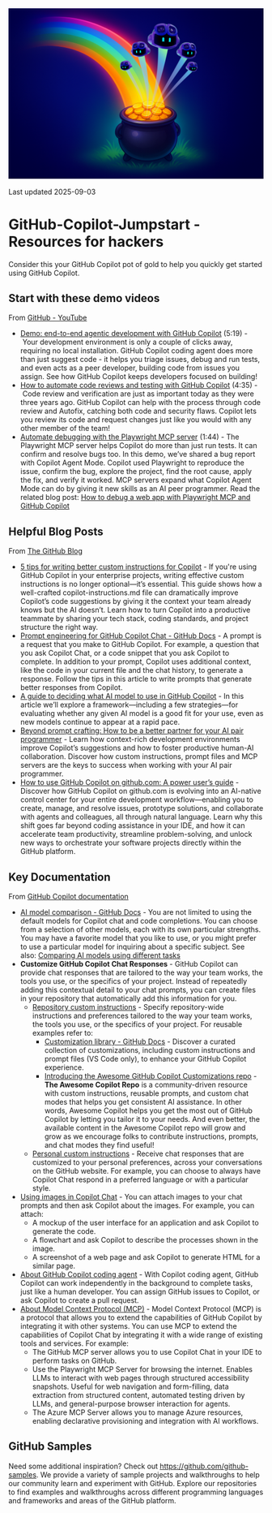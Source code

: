 <img src="images/GitHub%20Copilot%20Pot%20of%20Gold.png" alt="GitHub Copilot Pot of Gold" width="600"/>

Last updated 2025-09-03

# GitHub-Copilot-Jumpstart - Resources for hackers
Consider this your GitHub Copilot pot of gold to help you quickly get started using GitHub Copilot.

## Start with these demo videos

From [GitHub - YouTube](https://www.youtube.com/@GitHub/videos)  
+ [Demo: end-to-end agentic development with GitHub Copilot](https://www.youtube.com/watch?v=onVn-lnHZ9s) (5:19) - Your development environment is only a couple of clicks away, requiring no local installation. GitHub Copilot coding agent does more than just suggest code - it helps you triage issues, debug and run tests, and even acts as a peer developer, building code from issues you assign. See how GitHub Copilot keeps developers focused on building!
+ [How to automate code reviews and testing with GitHub Copilot](https://www.youtube.com/watch?v=HDEGFNAUkX8) (4:35) - Code review and verification are just as important today as they were three years ago. GitHub Copilot can help with the process through code review and Autofix, catching both code and security flaws. Copilot lets you review its code and request changes just like you would with any other member of the team!
+ [Automate debugging with the Playwright MCP server](https://www.youtube.com/watch?v=Sh9D3lQs3A8) (1:44) - The Playwright MCP server helps Copilot do more than just run tests. It can confirm and resolve bugs too. In this demo, we’ve shared a bug report with Copilot Agent Mode. Copilot used Playwright to reproduce the issue, confirm the bug, explore the project, find the root cause, apply the fix, and verify it worked. MCP servers expand what Copilot Agent Mode can do by giving it new skills as an AI peer programmer. Read the related blog post: [How to debug a web app with Playwright MCP and GitHub Copilot](https://github.blog/ai-and-ml/github-copilot/how-to-debug-a-web-app-with-playwright-mcp-and-github-copilot/)

## Helpful Blog Posts 

From [The GitHub Blog](https://github.blog/)
+ [5 tips for writing better custom instructions for Copilot](https://github.blog/ai-and-ml/github-copilot/5-tips-for-writing-better-custom-instructions-for-copilot/) - If you're using GitHub Copilot in your enterprise projects, writing effective custom instructions is no longer optional—it’s essential. This guide shows how a well-crafted copilot-instructions.md file can dramatically improve Copilot’s code suggestions by giving it the context your team already knows but the AI doesn’t. Learn how to turn Copilot into a productive teammate by sharing your tech stack, coding standards, and project structure the right way.
+ [Prompt engineering for GitHub Copilot Chat - GitHub Docs](https://docs.github.com/en/copilot/concepts/prompt-engineering) - A prompt is a request that you make to GitHub Copilot. For example, a question that you ask Copilot Chat, or a code snippet that you ask Copilot to complete. In addition to your prompt, Copilot uses additional context, like the code in your current file and the chat history, to generate a response. Follow the tips in this article to write prompts that generate better responses from Copilot.
+ [A guide to deciding what AI model to use in GitHub Copilot](https://github.blog/ai-and-ml/github-copilot/a-guide-to-deciding-what-ai-model-to-use-in-github-copilot/) - In this article we’ll explore a framework—including a few strategies—for evaluating whether any given AI model is a good fit for your use, even as new models continue to appear at a rapid pace.
+ [Beyond prompt crafting: How to be a better partner for your AI pair programmer](https://github.blog/ai-and-ml/github-copilot/beyond-prompt-crafting-how-to-be-a-better-partner-for-your-ai-pair-programmer/) - Learn how context-rich development environments improve Copilot’s suggestions and how to foster productive human-AI collaboration. Discover how custom instructions, prompt files and MCP servers are the keys to success when working with your AI pair programmer.
+ [How to use GitHub Copilot on github.com: A power user’s guide](https://github.blog/ai-and-ml/github-copilot/how-to-use-github-copilot-on-github-com-a-power-users-guide/) - Discover how GitHub Copilot on github.com is evolving into an AI-native control center for your entire development workflow—enabling you to create, manage, and resolve issues, prototype solutions, and collaborate with agents and colleagues, all through natural language. Learn why this shift goes far beyond coding assistance in your IDE, and how it can accelerate team productivity, streamline problem-solving, and unlock new ways to orchestrate your software projects directly within the GitHub platform.

## Key Documentation

From [GitHub Copilot documentation](https://docs.github.com/en/copilot)  
+ [AI model comparison - GitHub Docs](https://docs.github.com/en/copilot/reference/ai-models/model-comparison) - You are not limited to using the default models for Copilot chat and code completions. You can choose from a selection of other models, each with its own particular strengths. You may have a favorite model that you like to use, or you might prefer to use a particular model for inquiring about a specific subject. See also: [Comparing AI models using different tasks](https://docs.github.com/en/copilot/tutorials/compare-ai-models)
+ **Customize GitHub Copilot Chat Responses** - GitHub Copilot can provide chat responses that are tailored to the way your team works, the tools you use, or the specifics of your project. Instead of repeatedly adding this contextual detail to your chat prompts, you can create files in your repository that automatically add this information for you.
  + [Repository custom instructions](https://docs.github.com/en/enterprise-cloud@latest/copilot/how-tos/configure-custom-instructions/add-repository-instructions) - Specify repository-wide instructions and preferences tailored to the way your team works, the tools you use, or the specifics of your project. For reusable examples refer to:
    + [Customization library - GitHub Docs](https://docs.github.com/en/copilot/tutorials/customization-library) - Discover a curated collection of customizations, including custom instructions and prompt files (VS Code only), to enhance your GitHub Copilot experience.
    + [Introducing the Awesome GitHub Copilot Customizations repo](https://devblogs.microsoft.com/blog/introducing-awesome-github-copilot-customizations-repo) - **The Awesome Copilot Repo** is a community-driven resource with custom instructions, reusable prompts, and custom chat modes that helps you get consistent AI assistance. In other words, Awesome Copilot helps you get the most out of GitHub Copilot by letting you tailor it to your needs. And even better, the available content in the Awesome Copilot repo will grow and grow as we encourage folks to contribute instructions, prompts, and chat modes they find useful!
  + [Personal custom instructions](https://docs.github.com/en/enterprise-cloud@latest/copilot/how-tos/configure-custom-instructions/add-personal-instructions) - Receive chat responses that are customized to your personal preferences, across your conversations on the GitHub website. For example, you can choose to always have Copilot Chat respond in a preferred language or with a particular style.
+ [Using images in Copilot Chat](https://docs.github.com/en/enterprise-cloud@latest/copilot/how-tos/use-chat/use-chat-in-ide#using-images-in-copilot-chat) - You can attach images to your chat prompts and then ask Copilot about the images. For example, you can attach:
  + A mockup of the user interface for an application and ask Copilot to generate the code.
  + A flowchart and ask Copilot to describe the processes shown in the image.
  + A screenshot of a web page and ask Copilot to generate HTML for a similar page.
+ [About GitHub Copilot coding agent](https://docs.github.com/en/enterprise-cloud@latest/copilot/concepts/coding-agent/coding-agent) - With Copilot coding agent, GitHub Copilot can work independently in the background to complete tasks, just like a human developer. You can assign GitHub issues to Copilot, or ask Copilot to create a pull request.
+ [About Model Context Protocol (MCP)](https://docs.github.com/en/copilot/concepts/about-mcp) - Model Context Protocol (MCP) is a protocol that allows you to extend the capabilities of GitHub Copilot by integrating it with other systems. You can use MCP to extend the capabilities of Copilot Chat by integrating it with a wide range of existing tools and services. For example:
  + The GitHub MCP server allows you to use Copilot Chat in your IDE to perform tasks on GitHub. 
  + Use the Playwright MCP Server for browsing the internet. Enables LLMs to interact with web pages through structured accessibility snapshots. Useful for web navigation and form-filling, data extraction from structured content, automated testing driven by LLMs, and general-purpose browser interaction for agents.
  + The Azure MCP Server allows you to manage Azure resources, enabling declarative provisioning and integration with AI workflows.

## GitHub Samples

Need some additional inspiration? Check out https://github.com/github-samples. We provide a variety of sample projects and walkthroughs to help our community learn and experiment with GitHub. Explore our repositories to find examples and walkthroughs across different programming languages and frameworks and areas of the GitHub platform.
